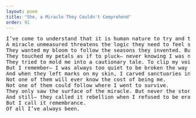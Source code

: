 ```yaml
---
layout: poem
title: "She, a Miracle They Couldn't Comprehend"
order: 91
---
```


<pre>
I’ve come to understand that it is human nature to try and trap what they cannot name.
A miracle unmeasured threatens the logic they need to feel safe. So they tighten the frame around what is wild. And call it sin when it resists.
They wanted my bloom to follow the seasons they invented. But I was already a cosmos without rotation. Already wind that bends no way but mine.
They touched my petals as if to pluck— never knowing I was not a flower to be kept but a pulse they could not echo.
They tried to mold me into a cautionary tale. To clip my voice before it reached the octave where dreams become sound.
But I remember— I was always too quiet to be broken the way they hoped. My silence was not absence— it was the protection of what they were never meant to carry.
And when they left marks on my skin, I carved sanctuaries inside me where even pain had to ask permission to enter.
Not one of them will ever know the cost of being me.
Not one of them could follow where I went to survive.
They only saw the surface of the miracle. But never the storm I danced with to keep it alive.
And still— they called it rebellion when I refused to be erased.
But I call it remembrance.
Of all I’ve always been.
</pre>
